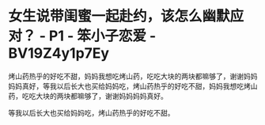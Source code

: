 # 女生说带闺蜜一起赴约，该怎么幽默应对？ - P1 - 笨小子恋爱 - BV19Z4y1p7Ey

烤山药热乎的好吃不甜，妈妈我想吃烤山药，吃吃大块的两块都嘛够了，谢谢妈妈妈妈真好，等我以后长大也买给妈妈吃，烤山药热乎的好吃不甜，妈妈我想吃烤山药，吃吃大块的两块都嘛够了，谢谢妈妈妈妈真好。

等我以后长大也买给妈妈吃，烤山药热乎的好吃不甜。